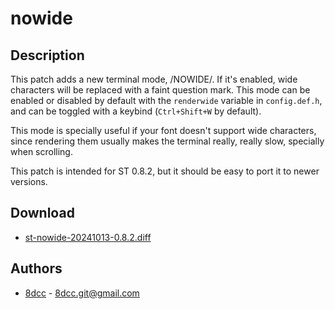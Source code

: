 nowide
======

Description
-----------
This patch adds a new terminal mode, /NOWIDE/. If it's enabled, wide characters
will be replaced with a faint question mark. This mode can be enabled or
disabled by default with the `renderwide` variable in `config.def.h`, and can be
toggled with a keybind (`Ctrl+Shift+W` by default).

This mode is specially useful if your font doesn't support wide characters,
since rendering them usually makes the terminal really, really slow, specially
when scrolling.

This patch is intended for ST 0.8.2, but it should be easy to port it to newer
versions.

Download
--------
* [st-nowide-20241013-0.8.2.diff](st-nowide-20241013-0.8.2.diff)

Authors
-------
* [8dcc](https://github.com/8dcc) - <8dcc.git@gmail.com>
